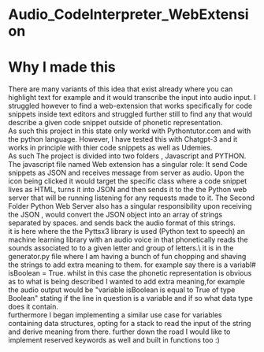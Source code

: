 # Audio_CodeInterpreter_WebExtension
## <h1> Why I made this </h1>
 There are many variants of this idea that exist already where you can highlight text for example and it would transcribe the input into audio input. I struggled however to find a web-extension that works specifically for code snippets inside text editors and struggled further still to find any that would describe a given code snippet outside of phonetic representation.\
 As such this project in this state only workd with Pythontutor.com and with the python language. However, I have tested this with Chatgpt-3 and it works in principle with thier code snippets as well as Udemies.\
 As such The project is divided into two folders , Javascript and PYTHON.  The javascript file named Web extension has a singular role: It send Code snippets as JSON and receives message from server as audio. Upon the icon being clicked it would target the specific class 
 where a code snippet lives as HTML, turns it into JSON and then sends it to the the Python web server that will be running listening for any requests made to it. The Second Folder Python Web Server  also has a singular responsibility upon receiving the JSON , would  convert the JSON object into an array of strings separated by spaces. and sends back the audio format of this strings.\
 it is here where the the Pyttsx3 library is used (Python text to speech) an machine learning library with an audio voice in that phonetically reads the sounds associated to  to a given letter and group of letters.\ 
 it is in the generator.py file where I am having a bunch of fun chopping and shaving the strings to add extra meaning to them. for example say there is a variabl# isBoolean = True. whilst in this case the phonetic representation is obvious as to what is being described I wanted to add extra meaning,for example the audio output would be  "variable isBoolean is equal to True of type Boolean" stating if the line in question is a variable and if so what data type does it contain.\
 furthermore I began implementing a similar use case for variables containing data structures, opting for a stack to read the input of the string and derive meaning from there. further down the road I would like to implement reserved keywords as well and built in functions too :)

